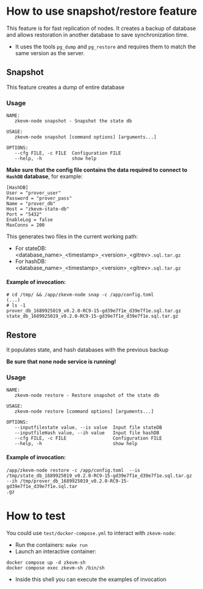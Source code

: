 # How to use snapshot/restore feature

This feature is for fast replication of nodes. It creates a backup of database and allows restoration in another database to save synchronization time.
- It uses the tools `pg_dump` and `pg_restore` and requires them to match the same version as the server.

## Snapshot

This feature creates a dump of entire database 

### Usage

```
NAME:
   zkevm-node snapshot - Snapshot the state db

USAGE:
   zkevm-node snapshot [command options] [arguments...]

OPTIONS:
   --cfg FILE, -c FILE  Configuration FILE
   --help, -h           show help
```

**Make sure that the config file contains the data required to connect to `HashDB` database**, for example: 
```
[HashDB]
User = "prover_user"
Password = "prover_pass"
Name = "prover_db"
Host = "zkevm-state-db"
Port = "5432"
EnableLog = false
MaxConns = 200
```

This generates two files in the current working path: 
* For stateDB: <database_name>`_`\<timestamp>`_`\<version>`_`\<gitrev>`.sql.tar.gz`
* For hashDB: <database_name>`_`\<timestamp>`_`\<version>`_`\<gitrev>`.sql.tar.gz`

#### Example of invocation: 
```
# cd /tmp/ && /app/zkevm-node snap -c /app/config.toml
(...)
# ls -1
prover_db_1689925019_v0.2.0-RC9-15-gd39e7f1e_d39e7f1e.sql.tar.gz
state_db_1689925019_v0.2.0-RC9-15-gd39e7f1e_d39e7f1e.sql.tar.gz
```


## Restore
It populates state, and hash databases with the previous backup

**Be sure that none node service is running!**

### Usage

```
NAME:
   zkevm-node restore - Restore snapshot of the state db

USAGE:
   zkevm-node restore [command options] [arguments...]

OPTIONS:
   --inputfilestate value, --is value  Input file stateDB
   --inputfileHash value, --ih value   Input file hashDB
   --cfg FILE, -c FILE                 Configuration FILE
   --help, -h                          show help
```

#### Example of invocation: 
```
/app/zkevm-node restore -c /app/config.toml  --is /tmp/state_db_1689925019_v0.2.0-RC9-15-gd39e7f1e_d39e7f1e.sql.tar.gz  --ih /tmp/prover_db_1689925019_v0.2.0-RC9-15-gd39e7f1e_d39e7f1e.sql.tar
.gz 
```

# How to test
You could use `test/docker-compose.yml` to interact with `zkevm-node`:
* Run the containers: `make run`
* Launch an interactive container:
```
docker compose up -d zkevm-sh
docker compose exec zkevm-sh /bin/sh
```
* Inside this shell you can execute the examples of invocation
